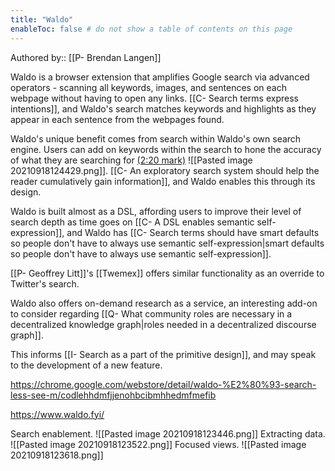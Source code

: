 ```yaml
---
title: "Waldo"
enableToc: false # do not show a table of contents on this page
---
```

Authored by:: [[P- Brendan Langen]]

Waldo is a browser extension that amplifies Google search via advanced operators - scanning all keywords, images, and sentences on each webpage without having to open any links. [[C- Search terms express intentions]], and Waldo's search matches keywords and highlights as they appear in each sentence from the webpages found.

Waldo's unique benefit comes from search within Waldo's own search engine. Users can add on keywords within the search to hone the accuracy of what they are searching for [(2:20 mark)](https://www.youtube.com/watch?v=YROf9Iixq7o)
![[Pasted image 20210918124429.png]]. [[C- An exploratory search system should help the reader cumulatively gain information]], and Waldo enables this through its design. 

Waldo is built almost as a DSL, affording users to improve their level of search depth as time goes on [[C- A DSL enables semantic self-expression]], and Waldo has [[C- Search terms should have smart defaults so people don't have to always use semantic self-expression|smart defaults so people don't have to always use semantic self-expression]].

[[P- Geoffrey Litt]]'s [[Twemex]] offers similar functionality as an override to Twitter's search. 

Waldo also offers on-demand research as a service, an interesting add-on to consider regarding [[Q- What community roles are necessary in a decentralized knowledge graph|roles needed in a decentralized discourse graph]].

This informs [[I- Search as a part of the primitive design]], and may speak to the development of a new feature. 

https://chrome.google.com/webstore/detail/waldo-%E2%80%93-search-less-see-m/codlehhdmfjjenohbcibmhhedmfmefib

https://www.waldo.fyi/

Search enablement.
![[Pasted image 20210918123446.png]]
Extracting data. 
![[Pasted image 20210918123522.png]]
Focused views. 
![[Pasted image 20210918123618.png]]
